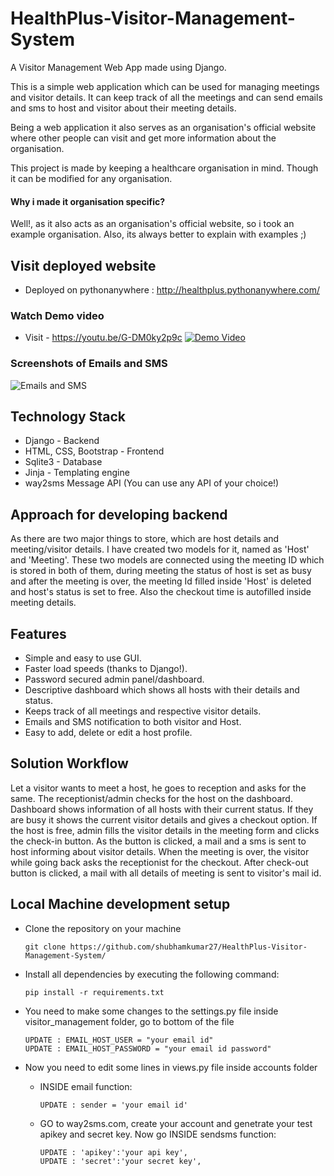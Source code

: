 # HealthPlus-Visitor-Management-System
A Visitor Management Web App made using Django.

This is a simple web application which can be used for managing meetings and visitor details. It can keep track of all the meetings and can send emails and sms to host and visitor about their meeting details.

Being a web application it also serves as an organisation's official website where other people can visit and get more information about the organisation.

This project is made by keeping a healthcare organisation in mind. Though it can be modified for any organisation.

#### Why i made it organisation specific?
Well!, as it also acts as an organisation's official website, so i took an example organisation. Also, its always better to explain with examples ;)

## Visit deployed website
- Deployed on pythonanywhere : http://healthplus.pythonanywhere.com/

### Watch Demo video
- Visit - https://youtu.be/G-DM0ky2p9c
<a href="https://youtu.be/G-DM0ky2p9c" target="_blank"><img src="https://drive.google.com/uc?id=153qoLXimg2ov340O5EDiTG00HD7T5bEU" alt="Demo Video" title="Visitor management system" /></a>

### Screenshots of Emails and SMS
<img src="https://drive.google.com/uc?id=1X71Lvm98B2NQFzCbHYYrcpD1HHRorzS3" alt="Emails and SMS" title="Screenshots" />

## Technology Stack
- Django - Backend
- HTML, CSS, Bootstrap - Frontend
- Sqlite3 - Database
- Jinja - Templating engine
- way2sms Message API (You can use any API of your choice!)

## Approach for developing backend
As there are two major things to store, which are host details and meeting/visitor details. I have created two models for it, named as 'Host' and 'Meeting'. These two models are connected using the meeting ID which is stored in both of them, during meeting the status of host is set as busy and after the meeting is over, the meeting Id filled inside 'Host' is deleted and host's status is set to free. Also the checkout time is autofilled inside meeting details.

## Features
- Simple and easy to use GUI.
- Faster load speeds (thanks to Django!).
- Password secured admin panel/dashboard.
- Descriptive dashboard which shows all hosts with their details and status.
- Keeps track of all meetings and respective visitor details.
- Emails and SMS notification to both visitor and Host.
- Easy to add, delete or edit a host profile.

## Solution Workflow
Let a visitor wants to meet a host, he goes to reception and asks for the same. The receptionist/admin checks for the host on the dashboard. Dashboard shows information of all hosts with their current status. If they are busy it shows the current visitor details and gives a checkout option. If the host is free, admin fills the visitor details in the meeting form and clicks the check-in button. As the button is clicked, a mail and a sms is sent to host informing about visitor details. When the meeting is over, the visitor while going back asks the receptionist for the checkout. After check-out button is clicked, a mail with all details of meeting is sent to visitor's mail id.

## Local Machine development setup
- Clone the repository on your machine 
    ```
    git clone https://github.com/shubhamkumar27/HealthPlus-Visitor-Management-System/
    ```
    
- Install all dependencies by executing the following command:
    ```
    pip install -r requirements.txt
    ```
    
- You need to make some changes to the settings.py file inside visitor_management folder, go to bottom of the file
    ```
    UPDATE : EMAIL_HOST_USER = "your email id"
    UPDATE : EMAIL_HOST_PASSWORD = "your email id password"
    ```
   
- Now you need to edit some lines in views.py file inside accounts folder
  - INSIDE email function:
    ```
    UPDATE : sender = 'your email id'
    ```
  - GO to way2sms.com, create your account and genetrate your test apikey and secret key. Now go INSIDE sendsms function:
    ```
    UPDATE : 'apikey':'your api key',
    UPDATE : 'secret':'your secret key',
    ```
    
